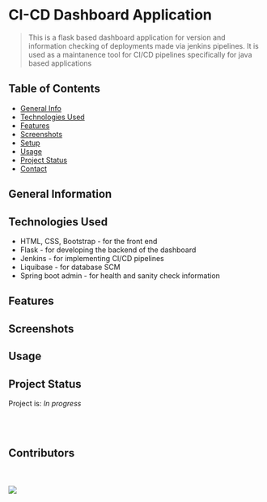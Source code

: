 # CI-CD Dashboard Application

> This is a flask based dashboard application for version and information checking of deployments made via jenkins pipelines. It is used as a maintanence tool for CI/CD pipelines specifically for java based applications 
<!-- > Live demo [_here_](https://www.example.com). If you have the project hosted somewhere, include the link here. -->

## Table of Contents
* [General Info](#general-information)
* [Technologies Used](#technologies-used)
* [Features](#features)
* [Screenshots](#screenshots)
* [Setup](#setup)
* [Usage](#usage)
* [Project Status](#project-status)
* [Contact](#contact)
<!-- * [License](#license) -->


## General Information

<!-- You don't have to answer all the questions - just the ones relevant to your project. -->


## Technologies Used
- HTML, CSS, Bootstrap - for the front end
- Flask - for developing the backend of the dashboard
- Jenkins - for implementing CI/CD pipelines
- Liquibase - for database SCM
- Spring boot admin - for health and sanity check information


## Features


## Screenshots
<!-- If you have screenshots you'd like to share, include them here. -->


## Usage



## Project Status
Project is: _In progress_ 


<br>
<br>

## Contributors 
<br>
<br>

<a href="https://github.com/tejaspradhan/CI-CD-Dashboard-Application/graphs/contributors">
  <img src="https://contrib.rocks/image?repo=tejaspradhan/CI-CD-Dashboard-Application" />
</a>
<br>

<!-- Optional -->
<!-- ## License -->
<!-- This project is open source and available under the [... License](). -->

<!-- You don't have to include all sections - just the one's relevant to your project -->
